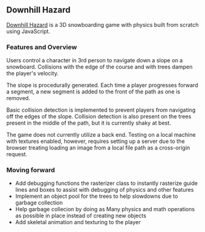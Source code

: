 ## Downhill Hazard

[Downhill Hazard](https://axadn.github.io/downhill-hazard/) is a 3D snowboarding game with physics built from scratch using JavaScript.


### Features and Overview
Users control a character in 3rd person to navigate down a slope on a snowboard.
Collisions with the edge of the course and with trees dampen the player's velocity.

The slope is procedurally generated. Each time a player progresses forward a segment,
a new segment is added to the front of the path as one is removed.

Basic collision detection is implemented to prevent players from navigating off the edges of the slope.
Collision detection is also present on the trees present in the middle of the path, but it is currently shaky at best.

The game does not currently utilize a back end. Testing on a local machine with textures enabled, however,
requires setting up a server due to the browser treating loading an image from a local file path as a cross-origin request.


### Moving forward
- Add debugging functions the rasterizer class to instantly rasterize guide lines and boxes to
assist with debugging of physics and other features
- Implement an object pool for the trees to help slowdowns due to garbage collection
- Help garbage collecion by doing as Many physics and math operations as possible in place instead of creating new objects
- Add skeletal animation and texturing to the player
